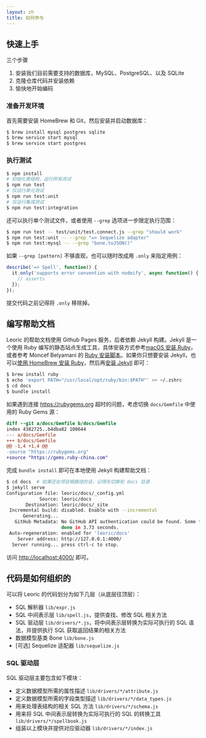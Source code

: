```yaml
---
layout: zh
title: 如何参与
---
```


## 快速上手

三个步骤

1. 安装我们目前需要支持的数据库，MySQL、PostgreSQL、以及 SQLite
2. 克隆仓库代码并安装依赖
3. 愉快地开始编码

### 准备开发环境

首先需要安装 HomeBrew 和 Git，然后安装并启动数据库：

```bash
$ brew install mysql postgres sqlite
$ brew service start mysql
$ brew service start postgres
```

### 执行测试

```bash
$ npm install
# 初始化表结构，运行所有测试
$ npm run test
# 仅运行单元测试
$ npm run test:unit
# 仅运行集成测试
$ npm run test:integration
```

还可以执行单个测试文件，或者使用 `--grep` 选项进一步限定执行范围：

```bash
$ npm run test -- test/unit/test.connect.js --grep "should work"
$ npm run test:unit -- --grep "=> Sequelize adapter"
$ npm run test:mysql -- --grep "bone.toJSON()"
```

如果 `--grep [pattern]` 不够直观，也可以随时改成用 `.only` 来指定用例：

```js
describe('=> Spell', function() {
  it.only('supports error convention with nodeify', async function() {
    // asserts
  });
});
```

提交代码之前记得将 `.only` 移除掉。

## 编写帮助文档

Leoric 的帮助文档使用 Github Pages 服务，后者依赖 Jekyll 构建。Jekyll 是一个使用 Ruby 编写的静态站点生成工具，具体安装方式参考[macOS 安装 Ruby](https://mac.install.guide/ruby/index.html)，或者参考 Moncef Belyamani 的 [Ruby 安装脚本](https://www.moncefbelyamani.com/ruby-script/)。如果你只想要安装 Jekyll，也可以[使用 HomeBrew 安装 Ruby](https://mac.install.guide/ruby/13.html)，然后再[安装 Jekyll](https://jekyllrb.com/docs/installation/macos/) 即可：

```bash
$ brew install ruby
$ echo 'export PATH="/usr/local/opt/ruby/bin:$PATH"' >> ~/.zshrc
$ cd docs
$ bundle install
```

如果遇到连接 https://rubygems.org 超时的问题，考虑切换 `docs/Gemfile` 中使用的 Ruby Gems 源：

```diff
diff --git a/docs/Gemfile b/docs/Gemfile
index 4382725..b4dba82 100644
--- a/docs/Gemfile
+++ b/docs/Gemfile
@@ -1,4 +1,4 @@
-source "https://rubygems.org"
+source "https://gems.ruby-china.com"
```

完成 `bundle install` 即可在本地使用 Jekyll 构建帮助文档：

```bash
$ cd docs  # 如果还在项目根路径的话，记得先切换到 docs 目录
$ jekyll serve
Configuration file: leoric/docs/_config.yml
            Source: leoric/docs
       Destination: leoric/docs/_site
 Incremental build: disabled. Enable with --incremental
      Generating...
   GitHub Metadata: No GitHub API authentication could be found. Some fields may be missing or have incorrect data.
                    done in 3.73 seconds.
 Auto-regeneration: enabled for 'leoric/docs'
    Server address: http://127.0.0.1:4000/
  Server running... press ctrl-c to stop.
```

访问 <http://localhost:4000/> 即可。

## 代码是如何组织的

可以将 Leoric 的代码划分为如下几层（从底层往顶层）：

- SQL 解析器 `lib/expr.js`
- SQL 中间表示层 `lib/spell.js`，提供查找、修改 SQL 相关方法
- SQL 驱动层 `lib/drivers/*.js`，将中间表示层转换为实际可执行的 SQL 语法，并提供执行 SQL 获取返回结果的相关方法
- 数据模型基类 Bone `lib/bone.js`
- [可选] Sequelize 适配器 `lib/sequelize.js`

### SQL 驱动层

SQL 驱动层主要包含如下模块：

- 定义数据模型所需的属性描述 `lib/drivers/*/attribute.js`
- 定义数据模型所需的字段类型描述 `lib/drivers/*/data_types.js`
- 用来处理表结构的相关 SQL 方法 `lib/drivers/*/schema.js`
- 用来将 SQL 中间表示层转换为实际可执行的 SQL 的转换工具 `lib/drivers/*/spellbook.js`
- 组装以上模块并提供对应驱动器 `lib/drivers/*/index.js`

